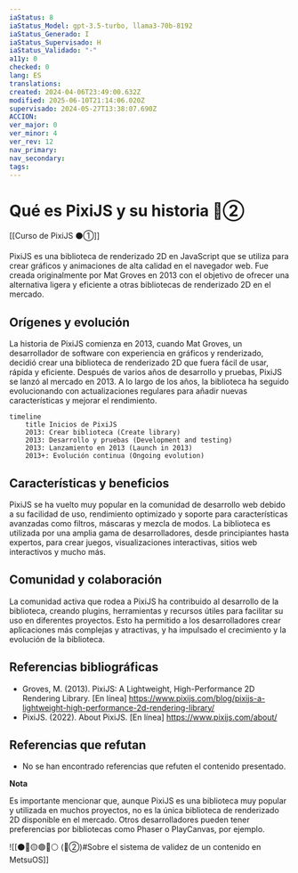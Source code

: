 ```yaml
---
iaStatus: 8
iaStatus_Model: gpt-3.5-turbo, llama3-70b-8192
iaStatus_Generado: I
iaStatus_Supervisado: H
iaStatus_Validado: "-"
a11y: 0
checked: 0
lang: ES
translations: 
created: 2024-04-06T23:49:00.632Z
modified: 2025-06-10T21:14:06.020Z
supervisado: 2024-05-27T13:38:07.690Z
ACCION: 
ver_major: 0
ver_minor: 4
ver_rev: 12
nav_primary: 
nav_secondary: 
tags:
---
```

# Qué es PixiJS y su historia 🔴②

[[Curso de PixiJS ⚫①]]

PixiJS es una biblioteca de renderizado 2D en JavaScript que se utiliza para crear gráficos y animaciones de alta calidad en el navegador web. Fue creada originalmente por Mat Groves en 2013 con el objetivo de ofrecer una alternativa ligera y eficiente a otras bibliotecas de renderizado 2D en el mercado.

## Orígenes y evolución

La historia de PixiJS comienza en 2013, cuando Mat Groves, un desarrollador de software con experiencia en gráficos y renderizado, decidió crear una biblioteca de renderizado 2D que fuera fácil de usar, rápida y eficiente. Después de varios años de desarrollo y pruebas, PixiJS se lanzó al mercado en 2013. A lo largo de los años, la biblioteca ha seguido evolucionando con actualizaciones regulares para añadir nuevas características y mejorar el rendimiento.


```mermaid
timeline
	title Inicios de PixiJS
	2013: Crear biblioteca (Create library)
	2013: Desarrollo y pruebas (Development and testing)
	2013: Lanzamiento en 2013 (Launch in 2013)
	2013+: Evolución continua (Ongoing evolution)
```


## Características y beneficios

PixiJS se ha vuelto muy popular en la comunidad de desarrollo web debido a su facilidad de uso, rendimiento optimizado y soporte para características avanzadas como filtros, máscaras y mezcla de modos. La biblioteca es utilizada por una amplia gama de desarrolladores, desde principiantes hasta expertos, para crear juegos, visualizaciones interactivas, sitios web interactivos y mucho más.

## Comunidad y colaboración

La comunidad activa que rodea a PixiJS ha contribuido al desarrollo de la biblioteca, creando plugins, herramientas y recursos útiles para facilitar su uso en diferentes proyectos. Esto ha permitido a los desarrolladores crear aplicaciones más complejas y atractivas, y ha impulsado el crecimiento y la evolución de la biblioteca.

## Referencias bibliográficas

- Groves, M. (2013). PixiJS: A Lightweight, High-Performance 2D Rendering Library. [En línea] <https://www.pixijs.com/blog/pixijs-a-lightweight-high-performance-2d-rendering-library/>
- PixiJS. (2022). About PixiJS. [En línea] <https://www.pixijs.com/about/>

## Referencias que refutan

- No se han encontrado referencias que refuten el contenido presentado.

**Nota**

Es importante mencionar que, aunque PixiJS es una biblioteca muy popular y utilizada en muchos proyectos, no es la única biblioteca de renderizado 2D disponible en el mercado. Otros desarrolladores pueden tener preferencias por bibliotecas como Phaser o PlayCanvas, por ejemplo.

![[⚫🔴🟡🟢🔵⚪ (🔴②)#Sobre el sistema de validez de un contenido en MetsuOS]]